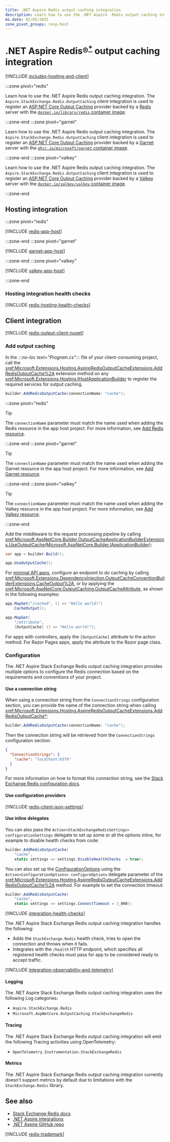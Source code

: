 ```yaml
---
title: .NET Aspire Redis output caching integration
description: Learn how to use the .NET Aspire  Redis output caching integration to register an ASP.NET Core Output Caching provider backed by a Redis server.
ms.date: 02/05/2025
zone_pivot_groups: resp-host
---
```


# .NET Aspire Redis&reg;<sup>**[*](#registered)**</sup> output caching integration

<a name="heading"></a>

[!INCLUDE [includes-hosting-and-client](../includes/includes-hosting-and-client.md)]

:::zone pivot="redis"

Learn how to use the .NET Aspire Redis output caching integration. The `Aspire.StackExchange.Redis.OutputCaching` client integration is used to register an [ASP.NET Core Output Caching](/aspnet/core/performance/caching/output) provider backed by a [Redis](https://redis.io/) server with the [`docker.io/library/redis` container image](https://hub.docker.com/_/redis/).

:::zone-end
:::zone pivot="garnet"

Learn how to use the .NET Aspire Redis output caching integration. The `Aspire.StackExchange.Redis.OutputCaching` client integration is used to register an [ASP.NET Core Output Caching](/aspnet/core/performance/caching/output) provider backed by a [Garnet](https://microsoft.github.io/garnet/) server with the [`ghcr.io/microsoft/garnet` container image](https://github.com/microsoft/garnet/pkgs/container/garnet).

:::zone-end
:::zone pivot="valkey"

Learn how to use the .NET Aspire Redis output caching integration. The `Aspire.StackExchange.Redis.OutputCaching` client integration is used to register an [ASP.NET Core Output Caching](/aspnet/core/performance/caching/output) provider backed by a [Valkey](https://valkey.io/) server with the [`docker.io/valkey/valkey` container image](https://hub.docker.com/r/valkey/valkey/).

:::zone-end

## Hosting integration

:::zone pivot="redis"

[!INCLUDE [redis-app-host](includes/redis-app-host.md)]

:::zone-end
:::zone pivot="garnet"

[!INCLUDE [garnet-app-host](includes/garnet-app-host.md)]

:::zone-end
:::zone pivot="valkey"

[!INCLUDE [valkey-app-host](includes/valkey-app-host.md)]

:::zone-end

### Hosting integration health checks

[!INCLUDE [redis-hosting-health-checks](includes/redis-hosting-health-checks.md)]

## Client integration

[!INCLUDE [redis-output-client-nuget](includes/redis-output-client-nuget.md)]

### Add output caching

In the _:::no-loc text="Program.cs":::_ file of your client-consuming project, call the <xref:Microsoft.Extensions.Hosting.AspireRedisOutputCacheExtensions.AddRedisOutputCache%2A> extension method on any <xref:Microsoft.Extensions.Hosting.IHostApplicationBuilder> to register the required services for output caching.

```csharp
builder.AddRedisOutputCache(connectionName: "cache");
```

:::zone pivot="redis"

> [!TIP]
> The `connectionName` parameter must match the name used when adding the Redis resource in the app host project. For more information, see [Add Redis resource](#add-redis-resource).

:::zone-end
:::zone pivot="garnet"

> [!TIP]
> The `connectionName` parameter must match the name used when adding the Garnet resource in the app host project. For more information, see [Add Garnet resource](#add-garnet-resource).

:::zone-end
:::zone pivot="valkey"

> [!TIP]
> The `connectionName` parameter must match the name used when adding the Valkey resource in the app host project. For more information, see [Add Valkey resource](#add-valkey-resource).

:::zone-end

Add the middleware to the request processing pipeline by calling <xref:Microsoft.AspNetCore.Builder.OutputCacheApplicationBuilderExtensions.UseOutputCache(Microsoft.AspNetCore.Builder.IApplicationBuilder)>:

```csharp
var app = builder.Build();

app.UseOutputCache();
```

For [minimal API apps](/aspnet/core/fundamentals/minimal-apis/overview), configure an endpoint to do caching by calling <xref:Microsoft.Extensions.DependencyInjection.OutputCacheConventionBuilderExtensions.CacheOutput%2A>, or by applying the <xref:Microsoft.AspNetCore.OutputCaching.OutputCacheAttribute>, as shown in the following examples:

```csharp
app.MapGet("/cached", () => "Hello world!")
   .CacheOutput();

app.MapGet(
    "/attribute",
    [OutputCache] () => "Hello world!");
```

For apps with controllers, apply the `[OutputCache]` attribute to the action method. For Razor Pages apps, apply the attribute to the Razor page class.

### Configuration

The .NET Aspire Stack Exchange Redis output caching integration provides multiple options to configure the Redis connection based on the requirements and conventions of your project.

#### Use a connection string

When using a connection string from the `ConnectionStrings` configuration section, you can provide the name of the connection string when calling <xref:Microsoft.Extensions.Hosting.AspireRedisOutputCacheExtensions.AddRedisOutputCache*>:

```csharp
builder.AddRedisOutputCache(connectionName: "cache");
```

Then the connection string will be retrieved from the `ConnectionStrings` configuration section:

```json
{
  "ConnectionStrings": {
    "cache": "localhost:6379"
  }
}
```

For more information on how to format this connection string, see the [Stack Exchange Redis configuration docs](https://stackexchange.github.io/StackExchange.Redis/Configuration.html#basic-configuration-strings).

#### Use configuration providers

[!INCLUDE [redis-client-json-settings](includes/redis-client-json-settings.md)]

#### Use inline delegates

You can also pass the `Action<StackExchangeRedisSettings> configurationSettings` delegate to set up some or all the options inline, for example to disable health checks from code:

```csharp
builder.AddRedisOutputCache(
    "cache",
    static settings => settings.DisableHealthChecks  = true);
```

You can also set up the [ConfigurationOptions](https://stackexchange.github.io/StackExchange.Redis/Configuration.html#configuration-options) using the `Action<ConfigurationOptions> configureOptions` delegate parameter of the <xref:Microsoft.Extensions.Hosting.AspireRedisOutputCacheExtensions.AddRedisOutputCache%2A> method. For example to set the connection timeout:

```csharp
builder.AddRedisOutputCache(
    "cache",
    static settings => settings.ConnectTimeout = 3_000);
```

[!INCLUDE [integration-health-checks](../includes/integration-health-checks.md)]

The .NET Aspire Stack Exchange Redis output caching integration handles the following:

- Adds the `StackExchange.Redis` health check, tries to open the connection and throws when it fails.
- Integrates with the `/health` HTTP endpoint, which specifies all registered health checks must pass for app to be considered ready to accept traffic.

[!INCLUDE [integration-observability-and-telemetry](../includes/integration-observability-and-telemetry.md)]

#### Logging

The .NET Aspire Stack Exchange Redis output caching integration uses the following Log categories:

- `Aspire.StackExchange.Redis`
- `Microsoft.AspNetCore.OutputCaching.StackExchangeRedis`

#### Tracing

The .NET Aspire Stack Exchange Redis output caching integration will emit the following Tracing activities using OpenTelemetry:

- `OpenTelemetry.Instrumentation.StackExchangeRedis`

#### Metrics

The .NET Aspire Stack Exchange Redis output caching integration currently doesn't support metrics by default due to limitations with the `StackExchange.Redis` library.

## See also

- [Stack Exchange Redis docs](https://stackexchange.github.io/StackExchange.Redis/)
- [.NET Aspire integrations](../fundamentals/integrations-overview.md)
- [.NET Aspire GitHub repo](https://github.com/dotnet/aspire)

[!INCLUDE [redis-trademark](includes/redis-trademark.md)]
